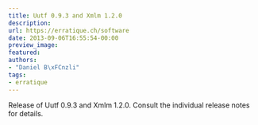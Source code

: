 ```yaml
---
title: Uutf 0.9.3 and Xmlm 1.2.0
description:
url: https://erratique.ch/software
date: 2013-09-06T16:55:54-00:00
preview_image:
featured:
authors:
- "Daniel B\xFCnzli"
tags:
- erratique
---
```


<p>Release of Uutf 0.9.3 and Xmlm 1.2.0. Consult the individual release notes for details.</p>
